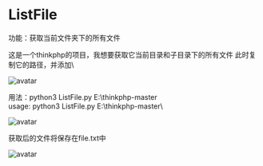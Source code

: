 # ListFile
功能：获取当前文件夹下的所有文件

这是一个thinkphp的项目，我想要获取它当前目录和子目录下的所有文件
此时复制它的路径，并添加\

![avatar](https://github.com/jjddrr/ListFile/blob/main/1620668213(1).jpg)


用法：python3 ListFile.py E:\thinkphp-master\
usage:  python3 ListFile.py E:\thinkphp-master\

![avatar](https://github.com/jjddrr/ListFile/blob/main/1620667891(1).jpg)

获取后的文件将保存在file.txt中

![avatar](https://github.com/jjddrr/ListFile/blob/main/1620667952(1).jpg)
